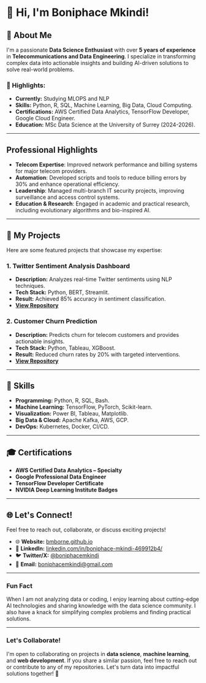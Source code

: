 # 👋 Hi, I'm Boniphace Mkindi!

## 🚀 About Me
I'm a passionate **Data Science Enthusiast** with over **5 years of experience** in **Telecommunications and Data Engineering**. I specialize in transforming complex data into actionable insights and building AI-driven solutions to solve real-world problems.

### 🌟 Highlights:
- **Currently:** Studying MLOPS and NLP
- **Skills:** Python, R, SQL, Machine Learning, Big Data, Cloud Computing.
- **Certifications:** AWS Certified Data Analytics, TensorFlow Developer, Google Cloud Engineer.
- **Education:** MSc Data Science at the University of Surrey (2024-2026).

---

## Professional Highlights
- **Telecom Expertise**: Improved network performance and billing systems for major telecom providers.
- **Automation**: Developed scripts and tools to reduce billing errors by 30% and enhance operational efficiency.
- **Leadership**: Managed multi-branch IT security projects, improving surveillance and access control systems.
- **Education & Research**: Engaged in academic and practical research, including evolutionary algorithms and bio-inspired AI.

---

## 📂 My Projects
Here are some featured projects that showcase my expertise:

### 1. **Twitter Sentiment Analysis Dashboard**
- **Description:** Analyzes real-time Twitter sentiments using NLP techniques.
- **Tech Stack:** Python, BERT, Streamlit.
- **Result:** Achieved 85% accuracy in sentiment classification.
- **[View Repository](#)**

### 2. **Customer Churn Prediction**
- **Description:** Predicts churn for telecom customers and provides actionable insights.
- **Tech Stack:** Python, Tableau, XGBoost.
- **Result:** Reduced churn rates by 20% with targeted interventions.
- **[View Repository](#)**

---

## 🌟 Skills
- **Programming:** Python, R, SQL, Bash.
- **Machine Learning:** TensorFlow, PyTorch, Scikit-learn.
- **Visualization:** Power BI, Tableau, Matplotlib.
- **Big Data & Cloud:** Apache Kafka, AWS, GCP.
- **DevOps:** Kubernetes, Docker, CI/CD.

---

## 🎓 Certifications
- **AWS Certified Data Analytics – Specialty**
- **Google Professional Data Engineer**
- **TensorFlow Developer Certificate**
- **NVIDIA Deep Learning Institute Badges**

---

## 🌐 Let's Connect!
Feel free to reach out, collaborate, or discuss exciting projects!

- 🌐 **Website:** [bmborne.github.io](https://bmborne.github.io/)
- 🔗 **LinkedIn:** [linkedin.com/in/boniphace-mkindi-469912b4/](https://www.linkedin.com/in/boniphace-mkindi-469912b4/)
- 🐦 **Twitter/X:** [@boniphacemkindi](https://x.com/boniphacemkindi)
- 📧 **Email:** boniphacemkindi@gmail.com

---

### Fun Fact
When I am not analyzing data or coding, I enjoy learning about cutting-edge AI technologies and sharing knowledge with the data science community. I also have a knack for simplifying complex problems and finding practical solutions.

---

### Let's Collaborate!
I'm open to collaborating on projects in **data science**, **machine learning**, and **web development**. If you share a similar passion, feel free to reach out or contribute to any of my repositories. Let's turn data into impactful solutions together! 🚀
